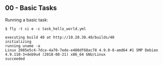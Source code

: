## 00 - Basic Tasks

Running a basic task:

```
$ fly -t ci e -c task_hello_world.yml

executing build 40 at http://10.20.30.40/builds/40
initializing
running uname -a
Linux 2085e5c4-7dca-4a70-7ede-e480df68ac78 4.9.0-8-amd64 #1 SMP Debian 4.9.110-3+deb9u4 (2018-08-21) x86_64 GNU/Linux
succeeded
```
